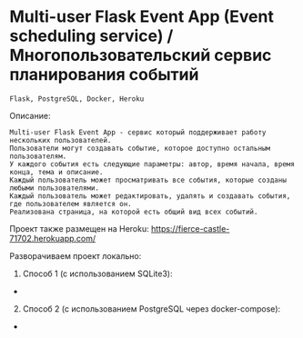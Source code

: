 # Multi-user Flask Event App (Event scheduling service) / Многопользовательский сервис планирования событий

    Flask, PostgreSQL, Docker, Heroku

Описание:

    Multi-user Flask Event App - сервис который поддерживает работу нескольких пользователей. 
    Пользователи могут создавать событие, которое доступно остальным пользователям.
    У каждого события есть следующие параметры: автор, время начала, время конца, тема и описание.
    Каждый пользователь может просматривать все события, которые созданы любыми пользователями.
    Каждый пользователь может редактировать, удалять и создавать события, где пользователем является он.
    Реализована страница, на которой есть общий вид всех событий.
    
Проект также размещен на Heroku: https://fierce-castle-71702.herokuapp.com/

Разворачиваем проект локально:

1. Способ 1 (с использованием SQLite3):

- 

2. Способ 2 (с использованием PostgreSQL через docker-compose):

-  

